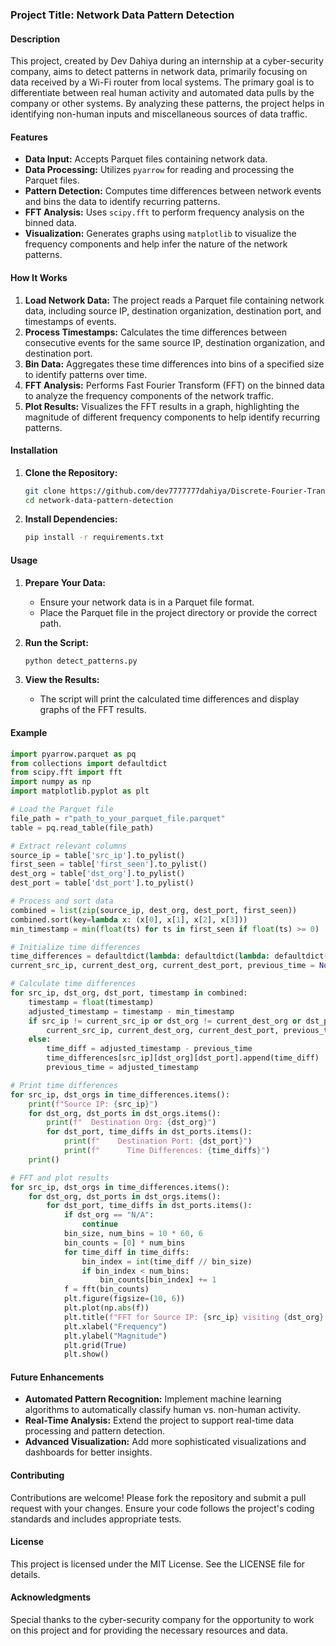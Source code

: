 ### Project Title: Network Data Pattern Detection

#### Description
This project, created by Dev Dahiya during an internship at a cyber-security company, aims to detect patterns in network data, primarily focusing on data received by a Wi-Fi router from local systems. The primary goal is to differentiate between real human activity and automated data pulls by the company or other systems. By analyzing these patterns, the project helps in identifying non-human inputs and miscellaneous sources of data traffic.

#### Features
- **Data Input:** Accepts Parquet files containing network data.
- **Data Processing:** Utilizes `pyarrow` for reading and processing the Parquet files.
- **Pattern Detection:** Computes time differences between network events and bins the data to identify recurring patterns.
- **FFT Analysis:** Uses `scipy.fft` to perform frequency analysis on the binned data.
- **Visualization:** Generates graphs using `matplotlib` to visualize the frequency components and help infer the nature of the network patterns.

#### How It Works
1. **Load Network Data:** The project reads a Parquet file containing network data, including source IP, destination organization, destination port, and timestamps of events.
2. **Process Timestamps:** Calculates the time differences between consecutive events for the same source IP, destination organization, and destination port.
3. **Bin Data:** Aggregates these time differences into bins of a specified size to identify patterns over time.
4. **FFT Analysis:** Performs Fast Fourier Transform (FFT) on the binned data to analyze the frequency components of the network traffic.
5. **Plot Results:** Visualizes the FFT results in a graph, highlighting the magnitude of different frequency components to help identify recurring patterns.

#### Installation
1. **Clone the Repository:**
   ```sh
   git clone https://github.com/dev7777777dahiya/Discrete-Fourier-Transform-for-Network-Pattern.git
   cd network-data-pattern-detection
   ```
2. **Install Dependencies:**
   ```sh
   pip install -r requirements.txt
   ```

#### Usage
1. **Prepare Your Data:**
   - Ensure your network data is in a Parquet file format.
   - Place the Parquet file in the project directory or provide the correct path.

2. **Run the Script:**
   ```sh
   python detect_patterns.py
   ```

3. **View the Results:**
   - The script will print the calculated time differences and display graphs of the FFT results.

#### Example
```python
import pyarrow.parquet as pq
from collections import defaultdict
from scipy.fft import fft
import numpy as np
import matplotlib.pyplot as plt

# Load the Parquet file
file_path = r"path_to_your_parquet_file.parquet"
table = pq.read_table(file_path)

# Extract relevant columns
source_ip = table['src_ip'].to_pylist()
first_seen = table['first_seen'].to_pylist()
dest_org = table['dst_org'].to_pylist()
dest_port = table['dst_port'].to_pylist()

# Process and sort data
combined = list(zip(source_ip, dest_org, dest_port, first_seen))
combined.sort(key=lambda x: (x[0], x[1], x[2], x[3]))
min_timestamp = min(float(ts) for ts in first_seen if float(ts) >= 0)

# Initialize time differences
time_differences = defaultdict(lambda: defaultdict(lambda: defaultdict(list)))
current_src_ip, current_dest_org, current_dest_port, previous_time = None, None, None, None

# Calculate time differences
for src_ip, dst_org, dst_port, timestamp in combined:
    timestamp = float(timestamp)
    adjusted_timestamp = timestamp - min_timestamp
    if src_ip != current_src_ip or dst_org != current_dest_org or dst_port != current_dest_port:
        current_src_ip, current_dest_org, current_dest_port, previous_time = src_ip, dst_org, dst_port, adjusted_timestamp
    else:
        time_diff = adjusted_timestamp - previous_time
        time_differences[src_ip][dst_org][dst_port].append(time_diff)
        previous_time = adjusted_timestamp

# Print time differences
for src_ip, dst_orgs in time_differences.items():
    print(f"Source IP: {src_ip}")
    for dst_org, dst_ports in dst_orgs.items():
        print(f"  Destination Org: {dst_org}")
        for dst_port, time_diffs in dst_ports.items():
            print(f"    Destination Port: {dst_port}")
            print(f"      Time Differences: {time_diffs}")
    print()

# FFT and plot results
for src_ip, dst_orgs in time_differences.items():
    for dst_org, dst_ports in dst_orgs.items():
        for dst_port, time_diffs in dst_ports.items():
            if dst_org == "N/A":
                continue
            bin_size, num_bins = 10 * 60, 6
            bin_counts = [0] * num_bins
            for time_diff in time_diffs:
                bin_index = int(time_diff // bin_size)
                if bin_index < num_bins:
                    bin_counts[bin_index] += 1
            f = fft(bin_counts)
            plt.figure(figsize=(10, 6))
            plt.plot(np.abs(f))
            plt.title(f"FFT for Source IP: {src_ip} visiting {dst_org} on port {dst_port}")
            plt.xlabel("Frequency")
            plt.ylabel("Magnitude")
            plt.grid(True)
            plt.show()
```

#### Future Enhancements
- **Automated Pattern Recognition:** Implement machine learning algorithms to automatically classify human vs. non-human activity.
- **Real-Time Analysis:** Extend the project to support real-time data processing and pattern detection.
- **Advanced Visualization:** Add more sophisticated visualizations and dashboards for better insights.

#### Contributing
Contributions are welcome! Please fork the repository and submit a pull request with your changes. Ensure your code follows the project's coding standards and includes appropriate tests.

#### License
This project is licensed under the MIT License. See the LICENSE file for details.

#### Acknowledgments
Special thanks to the cyber-security company for the opportunity to work on this project and for providing the necessary resources and data.

